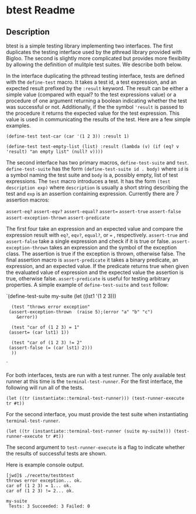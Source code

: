 # btest Readme


## Description

btest is a simple testing library implementing two interfaces. The first duplicates the testing interface used by the pthread library provided with Bigloo. The second is slightly more complicated but provides more flexibility by allowing the definition of mulitple test suites. We describe both below.

In the interface duplicating the pthread testing interface, tests are defined with the `define-test` macro. It takes a test id, a test expression, and an expected result prefixed by the `:result` keyword. The result can be either a simple value (compared with equal? to the test expressions value) or a procedure of one argument returning a boolean indicating whether the test was successful or not. Additionally, if the the symbol `'result` is passed to the procedure it returns the expected value for the test expression. This value is used in communicating the results of the test. Here are a few simple examples.

  
`(define-test test-car
	(car '(1 2 3))
	:result 1)`

`(define-test test-empty-list
	(list)
	:result (lambda (v)
               (if (eq? v 'result)
				   "an empty list"
				   (null? v))))`


The second interface has two primary macros, `define-test-suite` and `test`. `define-test-suite` has the form `(define-test-suite id . body)` where `id` is a symbol naming the test suite and `body` is a, possibly empty, list of test expressions. The `test` macro introduces a test. It has the form `(test description exp)` where `description` is usually a short string describing the test and `exp` is an assertion containing expression. Currently there are 7 assertion macros:

`assert-eq?`
`assert-eqv?`
`assert-equal?`
`assert=`
`assert-true`
`assert-false`
`assert-exception-thrown`
`assert-predicate`

The first four take an expression and an expected value and compare the expression result with `eq?`, `eqv?`, `equal?`, or `=` , respectively. `assert-true` and `assert-false` take a single expression and check if it is true or false. `assert-exception-thrown` takes an expression and the symbol of the exception class. The assertion is true if the exception is thrown, otherwise false. The final assertion macro is `assert-predicate` it takes a binary predicate, an expression, and an expected value. If the predicate returns true when given the evaluated value of expression and the expected value the assertion is true, otherwise false. `assert-predicate` is useful for testing arbitrary properties. A simple example of `define-test-suite` and `test` follow:

`(define-test-suite my-suite
   (let ((lst1 '(1 2 3)))

      (test "throws error exception"
	 (assert-exception-thrown  (raise 5);(error "a" "b" "c")
	    &error))
      
      (test "car of (1 2 3) = 1"
	 (assert= (car lst1) 1))
      
      (test "car of (1 2 3) != 2"
	 (assert-false (= (car lst1) 2)))
      ))

`



For both interfaces, tests are run with a test runner. The only available test runner at this time is the `terminal-test-runner`. For the first interface, the following will run all of the tests.


`(let ((tr (instantiate::terminal-test-runner)))
	(test-runner-execute tr #t))`

For the second interface, you must provide the test suite when instantiating `terminal-test-runner`.

`(let ((tr (instantiate::terminal-test-runner (suite my-suite)))
	(test-runner-execute tr #t))`

The second argument to `test-runner-execute` is a flag to indicate whether the results of successful tests are shown.

Here is example console output.

    [jwd]$ ./recette/testbtest 
    throws error exception... ok.
    car of (1 2 3) = 1... ok.
    car of (1 2 3) != 2... ok.
    
    my-suite
     Tests: 3 Succeeded: 3 Failed: 0



